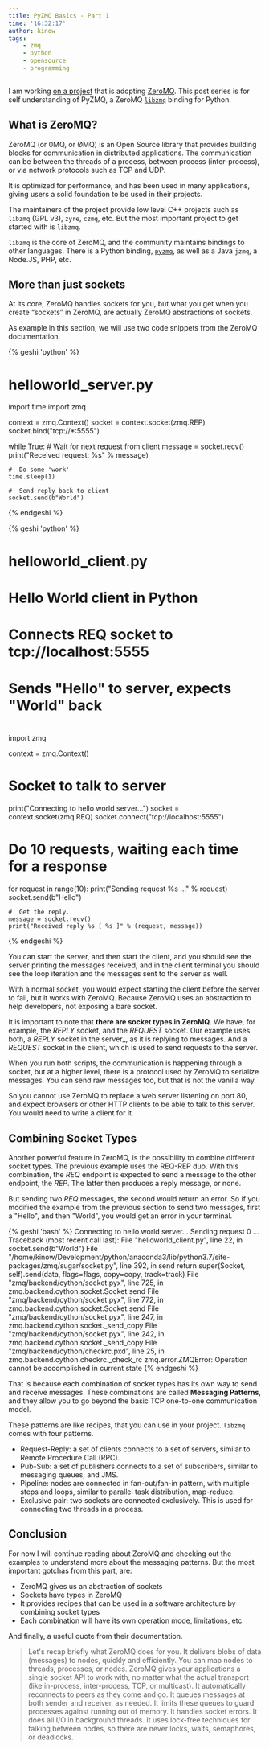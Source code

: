 ```yaml
---
title: PyZMQ Basics - Part 1
time: '16:32:17'
author: kinow
tags:
    - zmq
    - python
    - opensource
    - programming
---
```


I am working [on a project](https://cylc.github.io) that is adopting [ZeroMQ](http://zeromq.org/).
This post series is for self understanding of PyZMQ, a ZeroMQ
[`libzmq`](https://github.com/zeromq/libzmq) binding for Python.

<!--more-->

## What is ZeroMQ?

ZeroMQ (or 0MQ, or ØMQ) is an Open Source library that provides building blocks for
communication in distributed applications. The communication can be between the threads
of a process, between process (inter-process), or via network protocols such as
TCP and UDP.

It is optimized for performance, and has been used in many applications, giving users
a solid foundation to be used in their projects.

The maintainers of the project provide low level C++ projects such as `libzmq` (GPL v3),
`zyre`, `czmq`, etc. But the most important project to get started with is `libzmq`.

`libzmq` is the core of ZeroMQ, and the community maintains bindings to other languages.
There is a Python binding, [`pyzmq`](https://pyzmq.readthedocs.io/en/latest/),
as well as a Java `jzmq`, a Node.JS, PHP, etc.

## More than just sockets

At its core, ZeroMQ handles sockets for you, but what you get when you create
&ldquo;sockets&rdquo; in ZeroMQ, are actually ZeroMQ abstractions of sockets.

As example in this section, we will use two code snippets from the ZeroMQ documentation.

{% geshi 'python' %}
# helloworld_server.py
import time
import zmq

context = zmq.Context()
socket = context.socket(zmq.REP)
socket.bind("tcp://*:5555")

while True:
    #  Wait for next request from client
    message = socket.recv()
    print("Received request: %s" % message)

    #  Do some 'work'
    time.sleep(1)

    #  Send reply back to client
    socket.send(b"World")
{% endgeshi %}

{% geshi 'python' %}
# helloworld_client.py
#
#   Hello World client in Python
#   Connects REQ socket to tcp://localhost:5555
#   Sends "Hello" to server, expects "World" back
#

import zmq

context = zmq.Context()

#  Socket to talk to server
print("Connecting to hello world server…")
socket = context.socket(zmq.REQ)
socket.connect("tcp://localhost:5555")

#  Do 10 requests, waiting each time for a response
for request in range(10):
    print("Sending request %s …" % request)
    socket.send(b"Hello")

    #  Get the reply.
    message = socket.recv()
    print("Received reply %s [ %s ]" % (request, message))
{% endgeshi %}

You can start the server, and then start the client, and you should see
the server printing the messages received, and in the client terminal you
should see the loop iteration and the messages sent to the server as well.

With a normal socket, you would expect starting the client before the server
to fail, but it works with ZeroMQ. Because ZeroMQ uses an abstraction to
help developers, not exposing a bare socket.

It is important to note that **there are socket types in ZeroMQ**. We have, for
example, the _REPLY_ socket, and the _REQUEST_ socket. Our example uses both, 
a _REPLY_ socket in the server_, as it is replying to messages. And a _REQUEST_
socket in the client, which is used to send requests to the server.

When you run both scripts, the communication is happening through a socket, but at a higher
level, there is a protocol used by ZeroMQ to serialize messages. You can send
raw messages too, but that is not the vanilla way.

So you cannot use ZeroMQ to replace a web server listening on port 80, and expect
browsers or other HTTP clients to be able to talk to this server. You would need
to write a client for it.

## Combining Socket Types

Another powerful feature in ZeroMQ, is the possibility to combine different
socket types. The previous example uses the REQ-REP duo. With this combination,
the _REQ_ endpoint is expected to send a message to the other endpoint, the _REP_.
The latter then produces a reply message, or none.

But sending two _REQ_ messages, the second would return an error. So if you modified
the example from the previous section to send two messages, first a "Hello", and
then "World", you would get an error in your terminal.

{% geshi 'bash' %}
Connecting to hello world server…
Sending request 0 ...
Traceback (most recent call last):
  File "helloworld_client.py", line 22, in <module>
    socket.send(b"World")
  File "/home/kinow/Development/python/anaconda3/lib/python3.7/site-packages/zmq/sugar/socket.py", line 392, in send
    return super(Socket, self).send(data, flags=flags, copy=copy, track=track)
  File "zmq/backend/cython/socket.pyx", line 725, in zmq.backend.cython.socket.Socket.send
  File "zmq/backend/cython/socket.pyx", line 772, in zmq.backend.cython.socket.Socket.send
  File "zmq/backend/cython/socket.pyx", line 247, in zmq.backend.cython.socket._send_copy
  File "zmq/backend/cython/socket.pyx", line 242, in zmq.backend.cython.socket._send_copy
  File "zmq/backend/cython/checkrc.pxd", line 25, in zmq.backend.cython.checkrc._check_rc
zmq.error.ZMQError: Operation cannot be accomplished in current state
{% endgeshi %}

That is because each combination of socket types has its own way to send and
receive messages. These combinations are called **Messaging Patterns**, and they
allow you to go beyond the basic TCP one-to-one communication model.

These patterns are like recipes, that you can use in your project. `libzmq` comes
with four patterns.

- Request-Reply: a set of clients connects to a set of servers, similar to Remote Procedure Call (RPC).
- Pub-Sub: a set of publishers connects to a set of subscribers, similar to messaging queues, and JMS.
- Pipeline: nodes are connected in fan-out/fan-in pattern, with multiple steps and loops, similar to parallel task distribution, map-reduce.
- Exclusive pair: two sockets are connected exclusively. This is used for connecting two threads in a process.

## Conclusion

For now I will continue reading about ZeroMQ and checking out the examples
to understand more about the messaging patterns. But the most important
gotchas from this part, are:

- ZeroMQ gives us an abstraction of sockets
- Sockets have types in ZeroMQ
- It provides recipes that can be used in a software architecture by combining socket types
- Each combination will have its own operation mode, limitations, etc

And finally, a useful quote from their documentation.

>Let's recap briefly what ZeroMQ does for you. It delivers blobs of data (messages) to nodes, quickly and efficiently. You can map nodes to threads, processes, or nodes. ZeroMQ gives your applications a single socket API to work with, no matter what the actual transport (like in-process, inter-process, TCP, or multicast). It automatically reconnects to peers as they come and go. It queues messages at both sender and receiver, as needed. It limits these queues to guard processes against running out of memory. It handles socket errors. It does all I/O in background threads. It uses lock-free techniques for talking between nodes, so there are never locks, waits, semaphores, or deadlocks.
